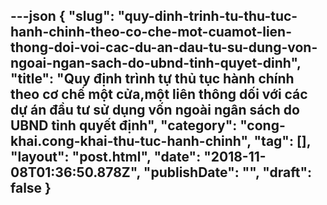 ---json
{
    "slug": "quy-dinh-trinh-tu-thu-tuc-hanh-chinh-theo-co-che-mot-cuamot-lien-thong-doi-voi-cac-du-an-dau-tu-su-dung-von-ngoai-ngan-sach-do-ubnd-tinh-quyet-dinh",
    "title": "Quy định trình tự thủ tục hành chính theo cơ chế một cửa,một liên thông dối với các dự án đầu tư sử dụng vốn ngoài ngân sách do UBND tỉnh quyết định",
    "category": "cong-khai.cong-khai-thu-tuc-hanh-chinh",
    "tag": [],
    "layout": "post.html",
    "date": "2018-11-08T01:36:50.878Z",
    "publishDate": "",
    "draft": false
}
---
